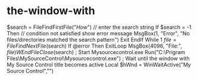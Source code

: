 # the-window-with
$search = FileFindFirstFile("*How*") // enter the search string If $search = -1 Then // condition not satisfied show error message MsgBox(1, "Error", "No files/directories matched the search pattern") Exit EndIf While 1 $file = FileFindNextFile($search) If @error Then ExitLoop MsgBox(4096, "File:", $file) WEnd FileClose($search) ; Start Mysourcecontrol.exe Run("C:\Prigram Files\MySourceControl\Mysourcecontrol.exe") ; Wait until the window with My Source Control title becomes active Local $hWnd = WinWaitActive("My Source Control","")
